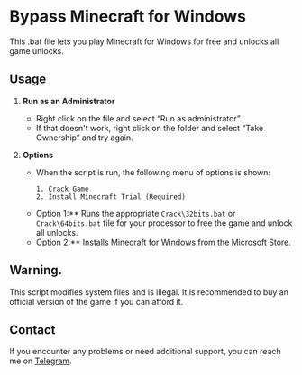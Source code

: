 # Bypass Minecraft for Windows

This .bat file lets you play Minecraft for Windows for free and unlocks all game unlocks.

## Usage

1. **Run as an Administrator**
   - Right click on the file and select “Run as administrator”.
   - If that doesn't work, right click on the folder and select “Take Ownership” and try again.

2. **Options**
   - When the script is run, the following menu of options is shown:
     ```
     1. Crack Game
     2. Install Minecraft Trial (Required)
     ```
   - Option 1:** Runs the appropriate `Crack\32bits.bat` or `Crack\64bits.bat` file for your processor to free the game and unlock all unlocks.
   - Option 2:** Installs Minecraft for Windows from the Microsoft Store.

## Warning.

This script modifies system files and is illegal.
It is recommended to buy an official version of the game if you can afford it.

## Contact
If you encounter any problems or need additional support, you can reach me on [Telegram](https://t.me/fatiqueos).
